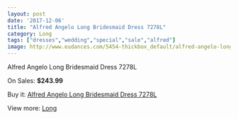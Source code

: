 ```yaml
---
layout: post
date: '2017-12-06'
title: "Alfred Angelo Long Bridesmaid Dress 7278L"
category: Long
tags: ["dresses","wedding","special","sale","alfred"]
image: http://www.eudances.com/5454-thickbox_default/alfred-angelo-long-bridesmaid-dress-7278l.jpg
---
```

Alfred Angelo Long Bridesmaid Dress 7278L

On Sales: **$243.99**
<a href="https://www.eudances.com/en/long/1868-alfred-angelo-long-bridesmaid-dress-7278l.html"><amp-img layout="responsive" width="600" height="600" src="//www.eudances.com/5454-thickbox_default/alfred-angelo-long-bridesmaid-dress-7278l.jpg" alt="Alfred Angelo Long Bridesmaid Dress 7278L 0" /></a>

Buy it: [Alfred Angelo Long Bridesmaid Dress 7278L](https://www.eudances.com/en/long/1868-alfred-angelo-long-bridesmaid-dress-7278l.html "Alfred Angelo Long Bridesmaid Dress 7278L")

View more: [Long](https://www.eudances.com/en/21-long "Long")